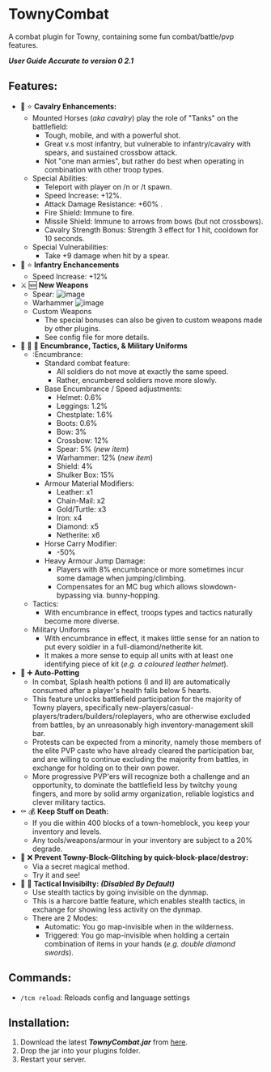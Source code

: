 # TownyCombat
A combat plugin for Towny, containing some fun combat/battle/pvp features.

***User Guide Accurate to version 0
2.1***

## Features:
- :horse: :star: **Cavalry Enhancements:**
  - Mounted Horses (*aka cavalry*) play the role of "Tanks" on the battlefield:
    - Tough, mobile, and with a powerful shot. 
    - Great v.s most infantry, but vulnerable to infantry/cavalry with spears, and sustained crossbow attack.
    - Not "one man armies", but rather do best when operating in combination with other troop types.
  - Special Abilities:
    - Teleport with player on /n or /t spawn.
    - Speed Increase: +12%.
    - Attack Damage Resistance: +60% .
    - Fire Shield: Immune to fire.
    - Missile Shield: Immune to arrows from bows (but not crossbows).
    - Cavalry Strength Bonus: Strength 3 effect for 1 hit, cooldown for 10 seconds.
  - Special Vulnerabilities:
    - Take +9 damage when hit by a spear.
- :guard: :star: **Infantry Enchancements**
  - Speed Increase: +12%
- :crossed_swords: :new: **New Weapons**
  - Spear:
    ![image](https://user-images.githubusercontent.com/50219223/162958194-a7ecd2ae-c880-49be-afb9-6838d21e2a4d.png)
  - Warhammer
    ![image](https://user-images.githubusercontent.com/50219223/162962278-0a172a1c-3f6f-4299-89bc-b92700c2b288.png)
  - Custom Weapons
    - The special bonuses can also be given to custom weapons made by other plugins.
    - See config file for more details.
- :left_luggage: :brain: :shirt: **Encumbrance, Tactics, & Military Uniforms**
  - :Encumbrance:
    - Standard combat feature:
      - All soldiers do not move at exactly the same speed.
      - Rather, encumbered soldiers move more slowly.
    - Base Encumbrance / Speed adjustments:
      - Helmet: 0.6%
      - Leggings: 1.2%
      - Chestplate: 1.6%
      - Boots: 0.6%
      - Bow: 3%
      - Crossbow: 12%
      - Spear: 5% (*new item*)
      - Warhammer: 12% (*new item*)
      - Shield: 4%
      - Shulker Box: 15%
    - Armour Material Modifiers:
      - Leather: x1
      - Chain-Mail: x2
      - Gold/Turtle: x3
      - Iron: x4
      - Diamond: x5
      - Netherite: x6
    - Horse Carry Modifier:
      - -50%
    - Heavy Armour Jump Damage:
      - Players with 8% encumbrance or more sometimes incur some damage when jumping/climbing.
      - Compensates for an MC bug which allows slowdown-bypassing via. bunny-hopping.
  - Tactics:
    - With encumbrance in effect, troops types and tactics naturally become more diverse.
  - Military Uniforms
    - With encumbrance in effect, it makes little sense for an nation to put every soldier in a full-diamond/netherite kit.
    - It makes a more sense to equip all units with at least one identifying piece of kit (*e.g. a coloured leather helmet*).
- :sparkling_heart: :heavy_plus_sign: **Auto-Potting**
  - In combat, Splash health potions (I and II) are automatically consumed after a player's health falls below 5 hearts.
  - This feature unlocks battlefield participation for the majority of Towny players, specifically new-players/casual-players/traders/builders/roleplayers, who are otherwise excluded from battles, by an unreasonably high inventory-management skill bar.
  - Protests can be expected from a minority, namely those members of the elite PVP caste who have already cleared the participation bar, and are willing to continue excluding the majority from battles, in exchange for holding on to their own power.	
  - More progressive PVP'ers will recognize both a challenge and an opportunity, to dominate the battlefield less by twitchy young fingers, and more by solid army organization, reliable logistics and clever military tactics.
- :coffin: :moneybag: **Keep Stuff on Death:**
  - If you die within 400 blocks of a town-homeblock, you keep your inventory and levels.
  - Any tools/weapons/armour in your inventory are subject to a 20% degrade.
- :snake: :x: **Prevent Towny-Block-Glitching by quick-block-place/destroy:**
  - Via a secret magical method.
  - Try it and see!
- :bust_in_silhouette: :footprints: **Tactical Invisibilty:** ***(Disabled By Default)***
  - Use stealth tactics by going invisible on the dynmap.
  - This is a harcore battle feature, which enables stealth tactics, in exchange for showing less activity on the dynmap.
  - There are 2 Modes:
    - Automatic: You go map-invisible when in the wilderness.
    - Triggered: You go map-invisible when holding a certain combination of items in your hands (*e.g. double diamond swords*).  
 
## Commands:
- ```/tcm reload```: Reloads config and language settings

## Installation:
1. Download the latest ***TownyCombat.jar*** from [here](https://github.com/TownyAdvanced/TownyCombat/releases).
2. Drop the jar into your plugins folder.
3. Restart your server.

